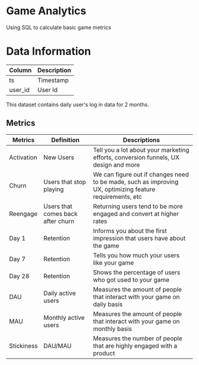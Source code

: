 # Game Analytics
Using SQL to calculate basic game metrics

# Data Information
| Column | Description |
| -- | -- |
| ts | Timestamp |
| user_id | User Id |

This dataset contains daily user's log in data for 2 months.


## Metrics
| Metrics | Definition | Descriptions |
| -- | -- | -- |
| Activation | New Users | Tell you a lot about your marketing efforts, conversion funnels, UX design and more |
| Churn | Users that stop playing | We can figure out if changes need to be made, such as improving UX, optimizing feature requirements, etc |
| Reengage | Users that comes back after churn | Returning users tend to be more engaged and convert at higher rates |
| Day 1 | Retention | Informs you about the first impression that users have about the game |
| Day 7 | Retention | Tells you how much your users like your game |
| Day 28| Retention | Shows the percentage of users who got used to your game |
| DAU | Daily active users | Measures the amount of people that interact with your game on daily basis |
| MAU | Monthly active users | Measures the amount of people that interact with your game on monthly basis |
| Stickiness | DAU/MAU | Measures the number of people that are highly engaged with a product |


